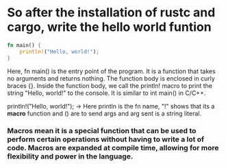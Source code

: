 # So after the installation of rustc and cargo, write the hello world funtion

```rust
fn main() {
    println!("Hello, world!");
}
```

Here, fn main() is the entry point of the program. It is a function that takes no arguments and returns nothing. The function body is enclosed in curly braces {}. Inside the function body, we call the println! macro to print the string "Hello, world!" to the console. It is similar to int main() in C/C++.

println!("Hello, world!"); -> Here println is the fn name, "!" shows that its a **macro** function and () are to send args and arg sent is a string literal.

### **Macros** mean it is a special function that can be used to perform certain operations without having to write a lot of code. Macros are expanded at compile time, allowing for more flexibility and power in the language.
